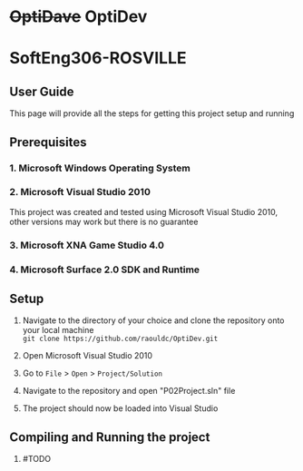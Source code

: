 ~~OptiDave~~ OptiDev
========

SoftEng306-ROSVILLE
=================
## User Guide

This page will provide all the steps for getting this project setup and running

## Prerequisites

### 1. Microsoft Windows Operating System

### 2. Microsoft Visual Studio 2010    
This project was created and tested using Microsoft Visual Studio 2010, other versions may work but there is no guarantee

### 3. Microsoft XNA Game Studio 4.0    

### 4. Microsoft Surface 2.0 SDK and Runtime    


## Setup

1. Navigate to the directory of your choice and clone the repository onto your local machine    
`git clone https://github.com/raouldc/OptiDev.git`   

1. Open Microsoft Visual Studio 2010
1. Go to `File` > `Open` > `Project/Solution`
1. Navigate to the repository and open "P02Project.sln" file
1. The project should now be loaded into Visual Studio

## Compiling and Running the project

1. #TODO
